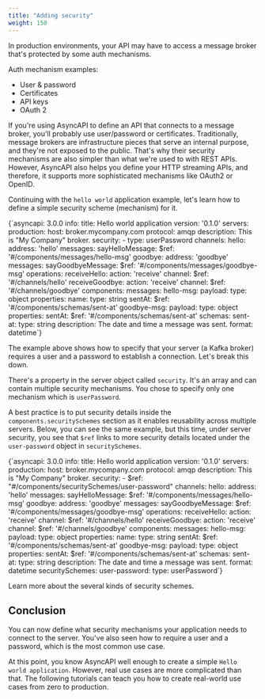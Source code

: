 ```yaml
---
title: "Adding security"
weight: 150
---
```


In production environments, your API may have to access a message broker that's protected by some auth mechanisms. 

Auth mechanism examples:
* User & password
* Certificates
* API keys
* OAuth 2

If you're using AsyncAPI to define an API that connects to a message broker, you'll probably use user/password or certificates. Traditionally, message brokers are infrastructure pieces that serve an internal purpose, and they're not exposed to the public. That's why their security mechanisms are also simpler than what we're used to with REST APIs. However, AsyncAPI also helps you define your HTTP streaming APIs, and therefore, it supports more sophisticated mechanisms like OAuth2 or OpenID. 

Continuing with the `hello world` application example, let's learn how to define a simple security scheme (mechanism) for it.

<CodeBlock highlightedLines={[10,11]}>
{`asyncapi: 3.0.0
info:
  title: Hello world application
  version: '0.1.0'
servers:
  production:
    host: broker.mycompany.com
    protocol: amqp
    description: This is "My Company" broker.
    security:
      - type: userPassword
channels:
  hello:
    address: 'hello'
    messages:
      sayHelloMessage:
        $ref: '#/components/messages/hello-msg'
  goodbye:
    address: 'goodbye'
    messages:
      sayGoodbyeMessage:
        $ref: '#/components/messages/goodbye-msg'
operations:
  receiveHello:
    action: 'receive'
    channel:
      $ref: '#/channels/hello'
  receiveGoodbye:
    action: 'receive'
    channel:
      $ref: '#/channels/goodbye'
components:
  messages:
    hello-msg:
      payload:
        type: object
        properties:
          name:
            type: string
          sentAt:
            $ref: '#/components/schemas/sent-at'
    goodbye-msg:
      payload:
        type: object
        properties:
          sentAt:
            $ref: '#/components/schemas/sent-at'
  schemas:
    sent-at:
      type: string
      description: The date and time a message was sent.
      format: datetime`}
</CodeBlock>

The example above shows how to specify that your server (a Kafka broker) requires a user and a password to establish a connection. Let's break this down.

There's a property in the server object called `security`. It's an array and can contain multiple security mechanisms. You chose to specify only one mechanism which is `userPassword`.

A best practice is to put security details inside the `components.securitySchemes` section as it enables reusability across multiple servers. Below, you can see the same example, but this time, under server security, you see that `$ref` links to more security details located under the `user-password` object in `securitySchemes`.

<CodeBlock highlightedLines={[10,11,53,54,55]}>
{`asyncapi: 3.0.0
info:
  title: Hello world application
  version: '0.1.0'
servers:
  production:
    host: broker.mycompany.com
    protocol: amqp
    description: This is "My Company" broker.
    security:
      - $ref: "#/components/securitySchemes/user-password"
channels:
  hello:
    address: 'hello'
    messages:
      sayHelloMessage:
        $ref: '#/components/messages/hello-msg'
  goodbye:
    address: 'goodbye'
    messages:
      sayGoodbyeMessage:
        $ref: '#/components/messages/goodbye-msg'
operations:
  receiveHello:
    action: 'receive'
    channel:
      $ref: '#/channels/hello'
  receiveGoodbye:
    action: 'receive'
    channel:
      $ref: '#/channels/goodbye'
components:
  messages:
    hello-msg:
      payload:
        type: object
        properties:
          name:
            type: string
          sentAt:
            $ref: '#/components/schemas/sent-at'
    goodbye-msg:
      payload:
        type: object
        properties:
          sentAt:
            $ref: '#/components/schemas/sent-at'
  schemas:
    sent-at:
      type: string
      description: The date and time a message was sent.
      format: datetime
  securitySchemes:
    user-password:
      type: userPassword`}
</CodeBlock>

<Remember title="Hint">

Learn more about the several kinds of <Link href="/docs/reference/specification/v2.5.0#securitySchemeObject" passHref><a className="text-teal-600 font-medium hover:underline cursor-pointer">security schemes</a></Link>.

</Remember>

## Conclusion

You can now define what security mechanisms your application needs to connect to the server. You've also seen how to require a user and a password, which is the most common use case.

At this point, you know AsyncAPI well enough to create a simple `Hello world application`. However, real use cases are more complicated than that. The following tutorials can teach you how to create real-world use cases from zero to production.
